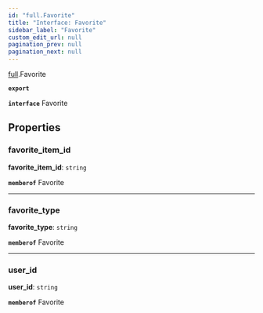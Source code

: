 ```yaml
---
id: "full.Favorite"
title: "Interface: Favorite"
sidebar_label: "Favorite"
custom_edit_url: null
pagination_prev: null
pagination_next: null
---
```


[full](../namespaces/full.md).Favorite

**`export`**

**`interface`** Favorite

## Properties

### favorite\_item\_id

 **favorite\_item\_id**: `string`

**`memberof`** Favorite

___

### favorite\_type

 **favorite\_type**: `string`

**`memberof`** Favorite

___

### user\_id

 **user\_id**: `string`

**`memberof`** Favorite
